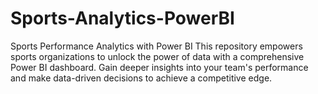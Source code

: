# Sports-Analytics-PowerBI
Sports Performance Analytics with Power BI This repository empowers sports organizations to unlock the power of data with a comprehensive Power BI dashboard. Gain deeper insights into your team's performance and make data-driven decisions to achieve a competitive edge.
